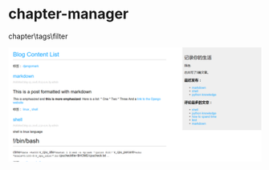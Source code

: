 # chapter-manager
chapter\tags\filter

![Image text](https://github.com/xzGithu/chapter-manager/blob/master/pics/dashboard.png)
